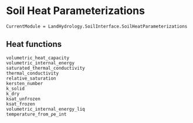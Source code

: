 # Soil Heat Parameterizations

```@meta
CurrentModule = LandHydrology.SoilInterface.SoilHeatParameterizations
```

## Heat functions
```@docs
volumetric_heat_capacity
volumetric_internal_energy
saturated_thermal_conductivity
thermal_conductivity
relative_saturation
kersten_number
k_solid
k_dry
ksat_unfrozen
ksat_frozen
volumetric_internal_energy_liq
temperature_from_ρe_int
```
